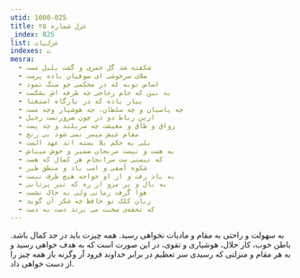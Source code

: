 ```yaml
---
utid: 1000-025
title: غزل شماره ۲۵
_index: 025
list: غزلیات
indexes: ت
mesra:
  - شکفته شد گل خمری و گشت بلبل مست
  - صلای سرخوشی‌ ای صوفیان باده پرست
  - اساس توبه که در محکمی چو سنگ نمود
  - به بین که جام زجاجی چه طرفه اش بشکست
  - بیار باده که در بارگاه استغنا
  - چه پاسبان و چه سلطان، چه هوشیار وچه مست
  - ازین رباط دو در چون ضرورتست رحیل
  - رواق و طاق و معیشت چه سربلند و چه پست
  - مقام عیش میسر نمی شود بی رنج
  - بلی به حکم بلا بسته اند عهد الست
  - به هست و نیست مرنجان ضمیر و خوش میباش
  - که نیستی ست سرانجام هر کمال که هست
  - شکوه آصفی و اسب باد و منطق طیر
  - به باد رفت و از او خواجه هیچ طرف نبست
  - به بال و پر مرو از ره که تیر پرتابی
  - هوا گرفت زمانی ولی به خاک نشست
  - زبان کلک تو حافظ چه شکر آن گوید
  - که تحفه‌ی سخنت می برند دست به دست
---
```

به سهولت و راحتی به مقام و مادیات نخواهی رسید. همه چیزت باید در حد کمال باشد. باطن خوب، کار حلال، هوشیاری و تقوی، در این صورت است که به هدف خواهی رسید و به هر مقام و منزلتی که رسیدی سر تعظیم در برابر خداوند فرود آر وگرنه باز همه چیز را از دست خواهی داد.
